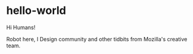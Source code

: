 # hello-world

Hi Humans!

Robot here, I Design community and other tidbits from Mozilla's creative team.
